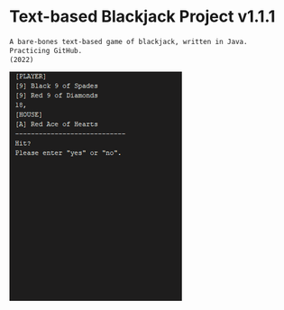# Text-based Blackjack Project v1.1.1
    A bare-bones text-based game of blackjack, written in Java.
    Practicing GitHub.
    (2022)

![](site/BlackJackOutputGif.gif)
